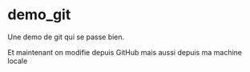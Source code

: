 demo_git
========

Une demo de git qui se passe bien.

Et maintenant on modifie depuis GitHub
mais aussi depuis ma machine locale
